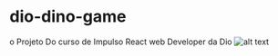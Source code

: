 # dio-dino-game
o Projeto Do curso de Impulso React web Developer da Dio
![alt text](https://image.freepik.com/vetores-gratis/ilustracao-de-desenho-animado-de-abobora-fofa-de-dino_138676-3209.jpg)

